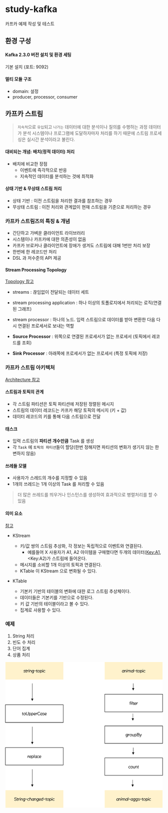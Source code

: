 # study-kafka

카프카 예제 작성 및 테스트

## 환경 구성

#### Kafka 2.3.0 버전 설치 및 환경 세팅
기본 설치 (포트: 9092)

#### 멀티 모듈 구조
- domain: 설정
- producer, processor, consumer

## 카프카 스트림 

> `지속적`으로 `유입`되고 `나가는` 데이터에 대한 분석이나 질의를 수행하는 과정
> 데이터가 분석 시스템이나 프로그램에 도달하자마자 처리를 하기 때문에 스트림 프로세싱은 실시간 분석이라고 불린다.

#### 대비되는 개념: 배치(정적 데이터) 처리

- 배치에 비교한 장점
    - 이벤트에 즉각적으로 반응
    - 지속적인 데이터를 분석하는 것에 최적화

#### 상태 기반 & 무상태 스트림 처리

- 상태 기반 : 이전 스트림을 처리한 결과를 참조하는 경우
- 무상태 스트림 : 이전 처리와 관계없이 현재 스트림을 기준으로 처리하는 경우

### 카프카 스트림즈의 특징 & 개념

- 간단하고 가벼운 클라이언트 라이브러리
- 시스템이나 카프카에 대한 의존성이 없음
- 카프카 브로커나 클라이언트에 장애가 생겨도 스트림에 대해 1번만 처리 보장
- 한번에 한 레코드만 처리
- DSL 과 저수준의 API 제공

#### Stream Processing Topology
[Topology 참고](https://kafka.apache.org/24/documentation/streams/core-concepts#streams_topology)

- streams : 끊임없이 전달되는 데이터 세트
- stream processing application : 하나 이상의 토폴로지에서 처리되는 로직(연결된 그래프)
- stream processor : 하나의 노드. 입력 스트림으로 데이터를 받아 변환한 다음 다시 연결된 프로세서로 보내는 역할

- **Source Processor** : 위쪽으로 연결된 프로세서가 없는 프로세서 (토픽에서 레코드를 조회)
- **Sink Processor** : 아래쪽에 프로세서가 없는 프로세서  (특정 토픽에 저장)

### 카프카 스트림 아키텍처
[Architecture 참고](https://kafka.apache.org/24/documentation/streams/architecture)

#### 스트림과 토픽의 관계
- 각 스트림 파티션은 토픽 파티션에 저장된 정렬된 메시지
- 스트림의 데이터 레코드는 카프카 해당 토픽의 메시지 (키 + 값)
- 데이터 레코드의 키를 통해 다음 스트림으로 전달

#### 태스크
- 입력 스트림의 **파티션 개수만큼** Task 를 생성
- 각 `Task` 에 `토픽의 파티션`들이 할당(한번 정해지면 파티션의 변화가 생기지 않는 한 변하지 않음)

#### 쓰레들 모델
- 사용자가 스레드의 개수를 지정할 수 있음
- 1개의 쓰레드는 1개 이상의 Task 를 처리할 수 있음

> 더 많은 쓰레드를 띄우거나 인스턴스를 생성하여 효과적으로 병렬처리를 할 수 있음

#### 의미 요소
[참고](https://docs.confluent.io/3.1.0/streams/concepts.html)

- KStream
    - 키/값 쌍의 스트림 추상화, 각 정보는 독립적으로 이벤트와 연결된다.
        - 예를들어 X 사용자가 A1, A2 아이템을 구매했다면 두개의 데이터(<Key:A1>, <Key:A2)가 스트림에 들어온다.
    - 메시지를 소비할 1개 이상의 토픽과 연결된다.
    - KTable 이 KStream 으로 변화될 수 있다.
   
- KTable
    - 기본키 기반의 테이블의 변화에 대한 로그 스트림 추상체이다.
    - 데이터들은 기본키를 기반으로 수정된다.
    - 키 값 기반의 테이블이라고 볼 수 있다.
    - 집계로 사용할 수 있다.
    
### 예제 

1. String 처리
2. 빈도 수 처리
3. 단어 집계 
4. 상품 처리

![Example Kafka Streams 구조](/documents/images/example-logic.png)
